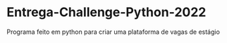 # Entrega-Challenge-Python-2022
Programa feito em python para criar uma plataforma de vagas de estágio
